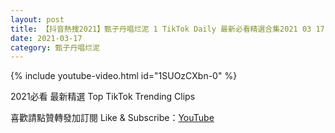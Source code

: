 ```yaml
---
layout: post
title: 【抖音熱搜2021】甄子丹唱烂泥 1 TikTok Daily 最新必看精選合集2021 03 17
date: 2021-03-17
category: 甄子丹唱烂泥
---
```


{% include youtube-video.html id="1SUOzCXbn-0" %}

2021必看 最新精選 Top TikTok Trending Clips

喜歡請點贊轉發加訂閱 Like & Subscribe：[YouTube](https://www.youtube.com/channel/UCAoR7VcanIPd04uEq_GIylA/videos)

